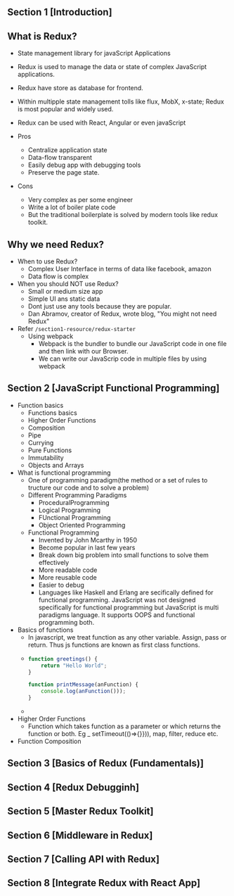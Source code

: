 ## Section 1 [Introduction]

## What is Redux?

- State management library for javaScript Applications
- Redux is used to manage the data or state of complex JavaScript applications.
- Redux have store as database for frontend.
- Within multipple state management tolls like flux, MobX, x-state; Redux is most popular and widely used.
- Redux can be used with React, Angular or even javaScript
- Pros

  - Centralize application state
  - Data-flow transparent
  - Easily debug app with debugging tools
  - Preserve the page state.
- Cons

  - Very complex as per some engineer
  - Write a lot of boiler plate code
  - But the traditional boilerplate is solved by modern tools like redux toolkit.

## Why we need Redux?

- When to use Redux?
  - Complex User Interface in terms of data like facebook, amazon
  - Data flow is complex
- When you should NOT use Redux?
  - Small or medium size app
  - Simple UI ans static data
  - Dont just use any tools because they are popular.
  - Dan Abramov, creator of Redux, wrote blog, "You might not need Redux"
- Refer `/section1-resource/redux-starter`
  - Using webpack
    - Webpack is the bundler to bundle our JavaScript code in one file and then link with our Browser.
    - We can write our JavaScrip code in multiple files by using webpack

## Section 2 [JavaScript Functional Programming]

- Function basics
  - Functions basics
  - Higher Order Functions
  - Composition
  - Pipe
  - Currying
  - Pure Functions
  - Immutability
  - Objects and Arrays
- What is functional programming
  - One of programming paradigm(the method or a set of rules to tructure our code and to solve a problem)
  - Different Programming Paradigms
    - ProceduralProgramming
    - Logical Programming
    - FUnctional Programming
    - Object Oriented Programming
  - Functional Programming
    - Invented by John Mcarthy in 1950
    - Become popular in last few years
    - Break down big problem into small functions to solve them effectively
    - More readable code
    - More reusable code
    - Easier to debug
    - Languages like Haskell and Erlang are secifically defined for functional programming. JavaScript was not designed specifically for functional programming but JavaScript is multi paradigms language. It supports OOPS and functional programming both.
- Basics of functions
  - In javascript, we treat function as any other variable. Assign, pass or return. Thus js functions are known as first class functions.
  - ```javascript
    function greetings() {
    	return "Hello World";
    }

    function printMessage(anFunction) {
    	console.log(anFunction()));
    }
    ```
  - 
- Higher Order Functions
  - Function which takes function as a parameter or which returns the function or both. Eg _ setTimeout(()=>{}})), map, filter, reduce etc.
- Function Composition

## Section 3 [Basics of Redux (Fundamentals)]

## Section 4 [Redux Debugginh]

## Section 5 [Master Redux Toolkit]

## Section 6 [Middleware in Redux]

## Section 7 [Calling API with Redux]

## Section 8 [Integrate Redux with React App]
